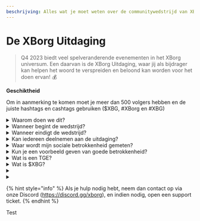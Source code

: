```yaml
---
beschrijving: Alles wat je moet weten over de communitywedstrijd van XBorg. Komt in september 2023
---
```


# De XBorg Uitdaging

> Q4 2023 biedt veel spelveranderende evenementen in het XBorg universum. Een daarvan is de XBorg Uitdaging, waar jij als bijdrager kan helpen het woord te verspreiden en beloond kan worden voor het doen ervan! 💰

**Geschiktheid**

Om in aanmerking te komen moet je meer dan 500 volgers hebben en de juiste hashtags en cashtags gebruiken ($XBG, #XBorg en #XBG)

<details>

<summary>Waarom doen we dit?</summary>

Ons doel is om bewustzijn te creëren over XBorg terwijl we onze fantastische gemeenschap, producten en token tentoonstellen. Het organiseren van een wedstrijd is onze gekozen methode om een plezierige en samenwerkende ervaring te bevorderen.

</details>

<details>

<summary>Wanneer begint de wedstrijd?</summary>

De wedstrijd is gepland om te beginnen op 1 september of 30 september 2023, afhankelijk van onze voortgang.

</details>

<details>

<summary>Wanneer eindigt de wedstrijd?</summary>

De wedstrijd zal eindigen twee weken na het Token Generation Event ([TGE](./#wat-is-een-tge)), waarvan de specifieke datum later zal worden gecommuniceerd.

</details>

<details>

<summary>Kan iedereen deelnemen aan de uitdaging?</summary>

De uitdaging staat open voor iedereen, maar je punten worden alleen geteld als je minimaal 500 Twitter volgers hebt.

</details>

<details>

<summary>Waar wordt mijn sociale betrokkenheid gemeten?</summary>

LunarCrush haalt gegevens rechtstreeks van Twitter, waardoor we deze informatie kunnen extraheren en analyseren. Daarom richten we ons uitsluitend op het meten van je betrokkenheid op Twitter. Wees je ervan bewust dat betrokkenheid op andere sociale platforms niet in overweging wordt genomen. Voor meer inzichten, bezoek [https://lunarcrush.com/faq.](https://lunarcrush.com/faq.)

</details>

<details>

<summary>Kun je een voorbeeld geven van goede betrokkenheid?</summary>

Effectieve betrokkenheid houdt in dat je boeiende content creëert met behulp van hashtags, cashtags en emoji's. Voor verdere begeleiding kun je onze uitgebreide best practice gids raadplegen: {LINK}

</details>

<details>

<summary>Wat is een TGE?</summary>

TGE staat voor "Token Generation Event", een term die voornamelijk wordt gebruikt in de blockchain- en cryptocurrency-sectoren.

**Wat gebeurt er tijdens een TGE?**&#x20;

Een TGE omvat de creatie en distributie van een nieuwe cryptocurrency of token aan vroege deelnemers, meestal om fondsen te werven voor een nieuw project. Dit proces houdt in dat het uitgevende bedrijf of organisatie een vast aantal tokens toewijst aan initiële supporters of investeerders.

**Hoe verschilt een TGE van een ICO?**&#x20;

Hoewel zowel TGE's als ICO's (Initial Coin Offerings) methoden zijn om fondsen te werven met tokens, worden de termen soms door elkaar gebruikt. Echter, insiders in de industrie geven vaak de voorkeur aan "TGE" omdat het de generatie en distributie van tokens benadrukt, in plaats van het "aanbieden" of verkoopaspect.

</details>

<details>

<summary>Wat is $XBG?</summary>

[$XBG](../../06-or-token/xbg.md) is een digitale token gelinkt aan het XBorg project.

</details>

<details>

<summary></summary>



</details>

<details>

<summary></summary>



</details>

{% hint style="info" %}
Als je hulp nodig hebt, neem dan contact op via onze Discord (https://discord.gg/xborg), en indien nodig, open een support ticket.
{% endhint %}

Test